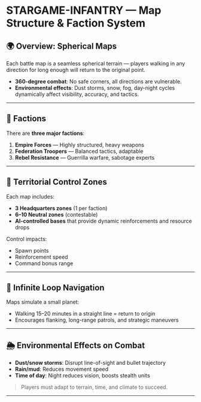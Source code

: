 # STARGAME-INFANTRY — Map Structure & Faction System

## 🌍 Overview: Spherical Maps
Each battle map is a seamless spherical terrain — players walking in any direction for long enough will return to the original point.

- **360-degree combat**: No safe corners, all directions are vulnerable.
- **Environmental effects**: Dust storms, snow, fog, day-night cycles dynamically affect visibility, accuracy, and tactics.

---

## 🏴 Factions
There are **three major factions**:

1. **Empire Forces** — Highly structured, heavy weapons
2. **Federation Troopers** — Balanced tactics, adaptable
3. **Rebel Resistance** — Guerrilla warfare, sabotage experts

---

## 📍 Territorial Control Zones

Each map includes:
- **3 Headquarters zones** (1 per faction)
- **6–10 Neutral zones** (contestable)
- **AI-controlled bases** that provide dynamic reinforcements and resource drops

Control impacts:
- Spawn points
- Reinforcement speed
- Command bonus range

---

## 🔁 Infinite Loop Navigation
Maps simulate a small planet:
- Walking 15–20 minutes in a straight line = return to origin
- Encourages flanking, long-range patrols, and strategic maneuvers

---

## 🌦️ Environmental Effects on Combat
- **Dust/snow storms**: Disrupt line-of-sight and bullet trajectory
- **Rain/mud**: Reduces movement speed
- **Time of day**: Night reduces vision, boosts stealth units

> Players must adapt to terrain, time, and climate to succeed.

---